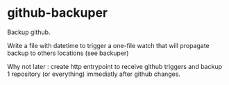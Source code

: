 # github-backuper

Backup github.

Write a file with datetime to trigger a one-file watch that will propagate backup to others locations (see backuper)

Why not later : create http entrypoint to receive github triggers and backup 1 repository (or everything) immediatly after github changes.
